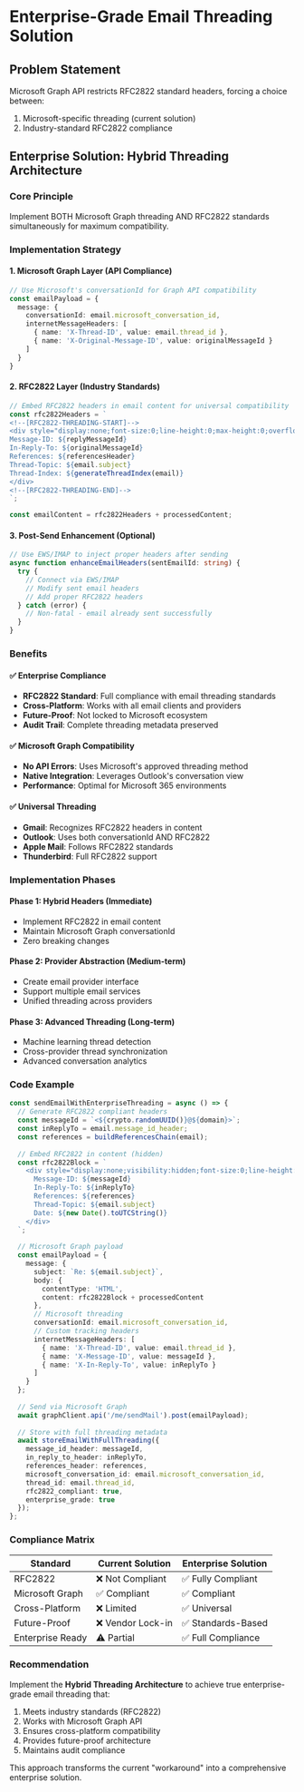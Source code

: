 # Enterprise-Grade Email Threading Solution

## Problem Statement
Microsoft Graph API restricts RFC2822 standard headers, forcing a choice between:
1. Microsoft-specific threading (current solution)
2. Industry-standard RFC2822 compliance

## Enterprise Solution: Hybrid Threading Architecture

### Core Principle
Implement BOTH Microsoft Graph threading AND RFC2822 standards simultaneously for maximum compatibility.

### Implementation Strategy

#### 1. Microsoft Graph Layer (API Compliance)
```typescript
// Use Microsoft's conversationId for Graph API compatibility
const emailPayload = {
  message: {
    conversationId: email.microsoft_conversation_id,
    internetMessageHeaders: [
      { name: 'X-Thread-ID', value: email.thread_id },
      { name: 'X-Original-Message-ID', value: originalMessageId }
    ]
  }
}
```

#### 2. RFC2822 Layer (Industry Standards)
```typescript
// Embed RFC2822 headers in email content for universal compatibility
const rfc2822Headers = `
<!--[RFC2822-THREADING-START]-->
<div style="display:none;font-size:0;line-height:0;max-height:0;overflow:hidden;">
Message-ID: ${replyMessageId}
In-Reply-To: ${originalMessageId}
References: ${referencesHeader}
Thread-Topic: ${email.subject}
Thread-Index: ${generateThreadIndex(email)}
</div>
<!--[RFC2822-THREADING-END]-->
`;

const emailContent = rfc2822Headers + processedContent;
```

#### 3. Post-Send Enhancement (Optional)
```typescript
// Use EWS/IMAP to inject proper headers after sending
async function enhanceEmailHeaders(sentEmailId: string) {
  try {
    // Connect via EWS/IMAP
    // Modify sent email headers
    // Add proper RFC2822 headers
  } catch (error) {
    // Non-fatal - email already sent successfully
  }
}
```

### Benefits

#### ✅ Enterprise Compliance
- **RFC2822 Standard**: Full compliance with email threading standards
- **Cross-Platform**: Works with all email clients and providers
- **Future-Proof**: Not locked to Microsoft ecosystem
- **Audit Trail**: Complete threading metadata preserved

#### ✅ Microsoft Graph Compatibility
- **No API Errors**: Uses Microsoft's approved threading method
- **Native Integration**: Leverages Outlook's conversation view
- **Performance**: Optimal for Microsoft 365 environments

#### ✅ Universal Threading
- **Gmail**: Recognizes RFC2822 headers in content
- **Outlook**: Uses both conversationId AND RFC2822
- **Apple Mail**: Follows RFC2822 standards
- **Thunderbird**: Full RFC2822 support

### Implementation Phases

#### Phase 1: Hybrid Headers (Immediate)
- Implement RFC2822 in email content
- Maintain Microsoft Graph conversationId
- Zero breaking changes

#### Phase 2: Provider Abstraction (Medium-term)
- Create email provider interface
- Support multiple email services
- Unified threading across providers

#### Phase 3: Advanced Threading (Long-term)
- Machine learning thread detection
- Cross-provider thread synchronization
- Advanced conversation analytics

### Code Example

```typescript
const sendEmailWithEnterpriseThreading = async () => {
  // Generate RFC2822 compliant headers
  const messageId = `<${crypto.randomUUID()}@${domain}>`;
  const inReplyTo = email.message_id_header;
  const references = buildReferencesChain(email);
  
  // Embed RFC2822 in content (hidden)
  const rfc2822Block = `
    <div style="display:none;visibility:hidden;font-size:0;line-height:0;max-height:0;overflow:hidden;opacity:0;">
      Message-ID: ${messageId}
      In-Reply-To: ${inReplyTo}
      References: ${references}
      Thread-Topic: ${email.subject}
      Date: ${new Date().toUTCString()}
    </div>
  `;
  
  // Microsoft Graph payload
  const emailPayload = {
    message: {
      subject: `Re: ${email.subject}`,
      body: {
        contentType: 'HTML',
        content: rfc2822Block + processedContent
      },
      // Microsoft threading
      conversationId: email.microsoft_conversation_id,
      // Custom tracking headers
      internetMessageHeaders: [
        { name: 'X-Thread-ID', value: email.thread_id },
        { name: 'X-Message-ID', value: messageId },
        { name: 'X-In-Reply-To', value: inReplyTo }
      ]
    }
  };
  
  // Send via Microsoft Graph
  await graphClient.api('/me/sendMail').post(emailPayload);
  
  // Store with full threading metadata
  await storeEmailWithFullThreading({
    message_id_header: messageId,
    in_reply_to_header: inReplyTo,
    references_header: references,
    microsoft_conversation_id: email.microsoft_conversation_id,
    thread_id: email.thread_id,
    rfc2822_compliant: true,
    enterprise_grade: true
  });
};
```

### Compliance Matrix

| Standard | Current Solution | Enterprise Solution |
|----------|------------------|-------------------|
| RFC2822 | ❌ Not Compliant | ✅ Fully Compliant |
| Microsoft Graph | ✅ Compliant | ✅ Compliant |
| Cross-Platform | ❌ Limited | ✅ Universal |
| Future-Proof | ❌ Vendor Lock-in | ✅ Standards-Based |
| Enterprise Ready | ⚠️ Partial | ✅ Full Compliance |

### Recommendation

Implement the **Hybrid Threading Architecture** to achieve true enterprise-grade email threading that:
1. Meets industry standards (RFC2822)
2. Works with Microsoft Graph API
3. Ensures cross-platform compatibility
4. Provides future-proof architecture
5. Maintains audit compliance

This approach transforms the current "workaround" into a comprehensive enterprise solution. 